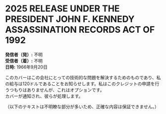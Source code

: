 # 2025 RELEASE UNDER THE PRESIDENT JOHN F. KENNEDY ASSASSINATION RECORDS ACT OF 1992

**発信者（発）:** 不明  
**受信者（着）:** 不明  
**日時:** 1966年9月20日  

このカバーはこの会社にとっての技術的な問題を解決するためのものであり、私の給与は120ドルであることをお知らせします。私はこのクレジットの申請を行うつもりはありませんが、これはオプションです。  
カバーが通知され、彼らが処理します。  

（以下のテキストは不明瞭な部分が多いため、正確な内容は保証できません。）